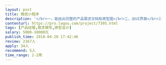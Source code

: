 ```yaml
---                
layout: post       
title: 微信小程序           
description: '</br>一，能给出完整的产品需求文档和原型图</br>二，出UI界面</br>三，主要做商品预约和拍卖</br>四，参考产品 在行 秒啊</br>'     
contenturl: https://pro.lagou.com/project/7395.html      
tags: [产品经理,需求撰写,原型设计]            
salary: 5000-10000元          
publish_time: 2018-04-20 17:42:46         
review: 2167人                   
apply: 34人                   
recommend: 5人                   
time_range: 1-2周              
---                 
```

